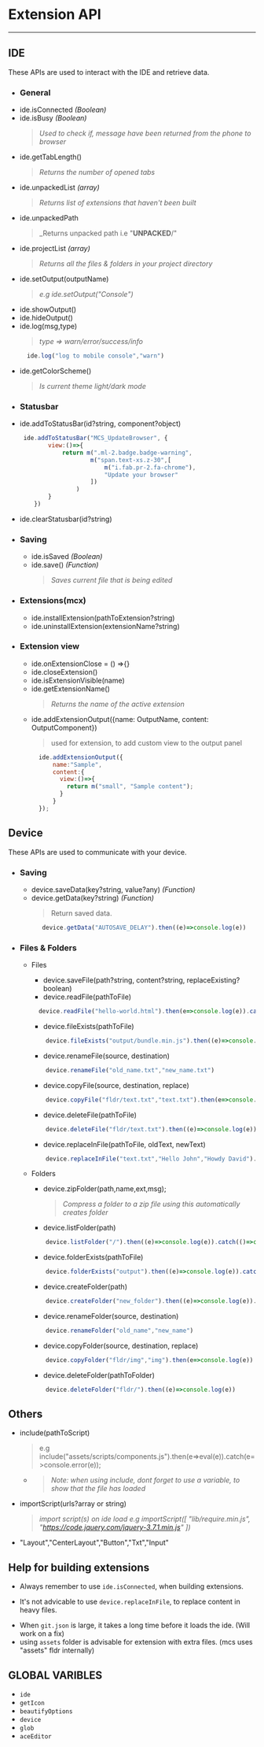 # Extension API
----------------

## IDE
These APIs are used to interact with the IDE and retrieve data.

 - ### General
- ide.isConnected _(Boolean)_
- ide.isBusy _(Boolean)_
  > _Used to check if, message have been returned from the phone to browser_
- ide.getTabLength()
   > _Returns the number of opened tabs_
- ide.unpackedList _(array)_
   > _Returns list of extensions that haven't been built_
- ide.unpackedPath
   > _Returns unpacked path i.e "__UNPACKED__/"
- ide.projectList  _(array)_
   > _Returns all the files & folders in your project directory_
- ide.setOutput(outputName)
  > _e.g ide.setOutput("Console")_
- ide.showOutput()
- ide.hideOutput()
- ide.log(msg,type)
  > _type => warn/error/success/info_
  ```js
    ide.log("log to mobile console","warn")
  ```
- ide.getColorScheme()
  > _Is current theme light/dark mode_

* ### Statusbar
- ide.addToStatusBar(id?string, component?object) 
    ```js
     ide.addToStatusBar("MCS_UpdateBrowser", {
            view:()=>{
                return m(".ml-2.badge.badge-warning", 
                        m("span.text-xs.z-30",[
                            m("i.fab.pr-2.fa-chrome"), 
                            "Update your browser"
                        ])
                    )
            }
        })
    ```
- ide.clearStatusbar(id?string)
 

* ### Saving
    - ide.isSaved _(Boolean)_
    - ide.save() _(Function)_
      > _Saves current file that is being edited_

* ### Extensions(mcx)
    - ide.installExtension(pathToExtension?string) 
    - ide.uninstallExtension(extensionName?string)
    
* ### Extension view
    - ide.onExtensionClose = () =>{}
    - ide.closeExtension()
    - ide.isExtensionVisible(name)<!--Buggy -->
    - ide.getExtensionName()<!--Buggy -->
      > _Returns the name of the active extension_
    - ide.addExtensionOutput({name: OutputName, content: OutputComponent})<!--Change this later-->
      > used for extension, to add custom view to the output panel
      ```js
        ide.addExtensionOutput({
            name:"Sample",
            content:{
              view:()=>{
                return m("small", "Sample content");
              }
            }
        });
       ```
    <!--- ide.lockExtension()-->
    <!--    > prevent switching-->



## Device
These APIs are used to communicate with your device.

* ### Saving
  - device.saveData(key?string, value?any) _(Function)_
    <!---- _todo:filter the input from key & value from charcters like ',' and '+'_-->
  - device.getData(key?string) _(Function)_
     > Return saved data. 
     ```js
        device.getData("AUTOSAVE_DELAY").then((e)=>console.log(e))
     ```


* ### Files & Folders
    - Files
        - device.saveFile(path?string, content?string, replaceExisting? boolean)
        - device.readFile(pathToFile)
        ```js
          device.readFile("hello-world.html").then(e=>console.log(e)).catch(e=>console.error(e));
        ```
        - device.fileExists(pathToFile)
        ```js
            device.fileExists("output/bundle.min.js").then((e)=>console.log(e)).catch(()=>console.error("failed"))
        ```
        - device.renameFile(source, destination)
        ```js
            device.renameFile("old_name.txt","new_name.txt")
        ```
        - device.copyFile(source, destination, replace)
        ```js
            device.copyFile("fldr/text.txt","text.txt").then(e=>console.log(e))
        ```
        - device.deleteFile(pathToFile)
        ```js
            device.deleteFile("fldr/text.txt").then((e)=>console.log(e))
        ```
        - device.replaceInFile(pathToFile, oldText, newText)
        ```js
            device.replaceInFile("text.txt","Hello John","Howdy David").then((e)=>console.log(e))
        ```
        <!--- device.obfuscateFile(source, destination)
        - device.minifyHtml(source, destination)
        - device.minifyCss(source, destination)
        - device.mergeJs(source, destination)
        - device.downloadFile(source, destination)
        ```
          device.downloadFile("http://sgarman.net/downloadable.txt","/").then(e=>console.log(e)).catch(e=>console.error(e));
        ```-->
       

    - Folders
        - device.zipFolder(path,name,ext,msg); 
            > _Compress a folder to a zip file_
            > _using this automatically creates folder_
        - device.listFolder(path)
        ```js
            device.listFolder("/").then((e)=>console.log(e)).catch(()=>console.error("failed"))
        ```
        - device.folderExists(pathToFile)
        ```js
            device.folderExists("output").then((e)=>console.log(e)).catch(()=>console.error("failed"));
        ```
        - device.createFolder(path)
        ```js
            device.createFolder("new_folder").then((e)=>console.log(e)).catch(()=>console.error("failed"));
        ```
        - device.renameFolder(source, destination)
        ```js
            device.renameFolder("old_name","new_name")
        ```
        - device.copyFolder(source, destination, replace)
        ```js
            device.copyFolder("fldr/img","img").then(e=>console.log(e))
        ```
        - device.deleteFolder(pathToFolder)
        ```js
            device.deleteFolder("fldr/").then((e)=>console.log(e))
        ```



## Others
  - include(pathToScript)
    > e.g include("assets/scripts/components.js").then(e=>eval(e)).catch(e=>console.error(e));
    - > _Note: when using include, dont forget to use a variable, to show that the file has loaded_
  - importScript(urls?array or string)
    > _import script(s) on ide load_
    > _e.g importScript([ "lib/require.min.js", "https://code.jquery.com/jquery-3.7.1.min.js" ])_
  - "Layout","CenterLayout","Button","Txt","Input"


    



<!--
//Tips for extension
1) using `const` for extension makes it private(seems for some types, it best to use `let` instead of `const`)

- for split extensions, `main panel` can only access variables only when `var` is used
- `Side panel` can never access a global var from `Main panel`
- Dont allow underscore in extension names
-->

Help for building extensions
----------------------------
- Always remember to use `ide.isConnected`, when building extensions.
<!-- Note that, `device.minifyJs` return boolean not the merged content-->

- It's not advicable to use `device.replaceInFile`, to replace content in heavy files.
 <!-- or probably create a function for that
note that when  git is used, and -->
- When `git.json` is large, it takes a long time before it loads the ide. (Will work on a fix)
- using `assets` folder is advisable for extension with extra files. (mcs uses "assets" fldr internally)

GLOBAL VARIBLES
---------------

- `ide`
- `getIcon`
- `beautifyOptions`
- `device`
- `glob`
- `aceEditor`
 
